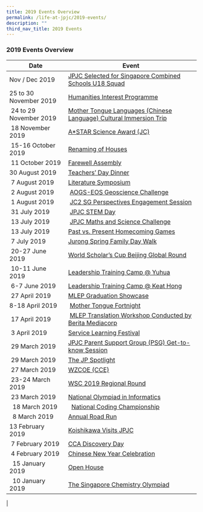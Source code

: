 ```yaml
---
title: 2019 Events Overview
permalink: /life-at-jpjc/2019-events/
description: ""
third_nav_title: 2019 Events
---
```

### 2019 Events Overview

| Date | Event|
|---|---|
| Nov / Dec 2019 | [JPJC Selected for Singapore Combined Schools U18 Squad](https://staging.d1kt1aspitrtfv.amplifyapp.com/life-at-jpjc/2019-events/jpjc-student-u18-squad/) |
| 25 to 30 November 2019 | [Humanities Interest Programme](https://staging.d1kt1aspitrtfv.amplifyapp.com/life-at-jpjc/2019-events/humanities-interest-programme/) |
|  24 to 29 November 2019 | [Mother Tongue Languages (Chinese Language) C](https://staging.d1kt1aspitrtfv.amplifyapp.com/life-at-jpjc/2019-events/mtl-chinese/)[ultural Immersion Trip](https://jpjc.moe.edu.sg//life-at-jpjc-1/2019-events/mother-tongue-languages-chinese-language-cultural-immersion-trip)  |
|  18 November 2019 | [A\*STAR Science Award (JC)](https://staging.d1kt1aspitrtfv.amplifyapp.com/life-at-jpjc/2019-events/science-award/) |
|  15-16 October 2019 | [Renaming of Houses](https://staging.d1kt1aspitrtfv.amplifyapp.com/life-at-jpjc/2019-events/renaming-of-houses/) |
|  11 October 2019 | [Farewell Assembly](https://staging.d1kt1aspitrtfv.amplifyapp.com/life-at-jpjc/2019-events/farewell-assembly/) |
| 30 August 2019  | [Teachers’ Day Dinner](https://staging.d1kt1aspitrtfv.amplifyapp.com/life-at-jpjc/2019-events/teachers-day-dinner/) |
|  7 August 2019 | [Literature Symposium](https://staging.d1kt1aspitrtfv.amplifyapp.com/life-at-jpjc/2019-events/literature-symposium/) |
|  2 August 2019 |  [AOGS-EOS Geoscience Challenge](https://staging.d1kt1aspitrtfv.amplifyapp.com/life-at-jpjc/2019-events/aogs-eos-geoscience-challenge/) |
|  1 August 2019 |  [JC2 SG Perspectives Engagement Session](https://staging.d1kt1aspitrtfv.amplifyapp.com/life-at-jpjc/2019-events/jc2-sg-engagement-session/) |
|  31 July 2019 |  [JPJC STEM Day](https://staging.d1kt1aspitrtfv.amplifyapp.com/life-at-jpjc/2019-events/jpjc-stem-day/) |
|  13 July 2019 |  [JPJC Maths and Science Challenge](https://staging.d1kt1aspitrtfv.amplifyapp.com/life-at-jpjc/2019-events/jpjc-math-and-science-challenge/) |
|  13 July 2019 | [Past vs. Present Homecoming Games](https://staging.d1kt1aspitrtfv.amplifyapp.com/life-at-jpjc/2019-events/past-vs-present-homecoming-games/) |
|  7 July 2019 | [Jurong Spring Family Day Walk](https://staging.d1kt1aspitrtfv.amplifyapp.com/life-at-jpjc/2019-events/jurong-spring-family-day-walk/) |
|  20-27 June 2019 | [World Scholar’s Cup Beijing Global Round](https://staging.d1kt1aspitrtfv.amplifyapp.com/life-at-jpjc/2019-events/the-jp-spotlight/world-scholar-cup-beijing-global-round/) |
|  10-11 June 2019 | [Leadership Training Camp @ Yuhua](https://staging.d1kt1aspitrtfv.amplifyapp.com/life-at-jpjc/2019-events/leadership-training-camp-yuhua/)  |
|  6-7 June 2019 | [Leadership Training Camp @ Keat Hong](https://staging.d1kt1aspitrtfv.amplifyapp.com/life-at-jpjc/2019-events/leadership-training-at-keat-hong/)  |
|  27 April 2019 | [MLEP Graduation Showcase](https://staging.d1kt1aspitrtfv.amplifyapp.com/life-at-jpjc/2019-events/mlep-graduation-showcase/) |
| 8-18 April 2019  |  [Mother Tongue Fortnight](https://staging.d1kt1aspitrtfv.amplifyapp.com/life-at-jpjc/2019-events/mtl-fortnight/) |
|  17 April 2019 |  [MLEP Translation Workshop Conducted by Berita Mediacorp](https://staging.d1kt1aspitrtfv.amplifyapp.com/life-at-jpjc/2019-events/mlep-translation-workshop/) |
|  3 April 2019 | [Service Learning Festival](https://staging.d1kt1aspitrtfv.amplifyapp.com/life-at-jpjc/2019-events/service-learning-festival/)  |
|  29 March 2019 | [JPJC Parent Support Group (PSG) Get-to-know Session](https://staging.d1kt1aspitrtfv.amplifyapp.com/life-at-jpjc/2019-events/jpjc-psg-get-to-know-session/)  |
|  29 March 2019 | [The JP Spotlight](https://staging.d1kt1aspitrtfv.amplifyapp.com/life-at-jpjc/2019-events/the-jp-spotlight/)  |
|  27 March 2019 | [WZCOE (CCE)](https://staging.d1kt1aspitrtfv.amplifyapp.com/life-at-jpjc/2019-events/wzcoe-cce/) |
|  23-24 March 2019 | [WSC 2019 Regional Round](https://staging.d1kt1aspitrtfv.amplifyapp.com/life-at-jpjc/2019-events/wsc-regional-round/) |
|  23 March 2019 | [National Olympiad in Informatics](https://staging.d1kt1aspitrtfv.amplifyapp.com/life-at-jpjc/2019-events/national-olympiad-in-informatics/) |
|   18 March 2019 |   [National Coding Championship](https://staging.d1kt1aspitrtfv.amplifyapp.com/life-at-jpjc/2019-events/national-coding-championship/) |
|   8 March 2019 | [Annual Road Run](https://staging.d1kt1aspitrtfv.amplifyapp.com/life-at-jpjc/2019-events/annual-road-run/) |
| 13 February 2019  | [Koishikawa Visits JPJC](https://staging.d1kt1aspitrtfv.amplifyapp.com/life-at-jpjc/2019-events/koishikawa-visits-jpjc/) |
|  7 February 2019 | [CCA Discovery Day](https://staging.d1kt1aspitrtfv.amplifyapp.com/life-at-jpjc/2019-events/cca-discovery-day/) |
|  4 February 2019 | [Chinese New Year Celebration](https://staging.d1kt1aspitrtfv.amplifyapp.com/life-at-jpjc/2019-events/cny-celebration/) |
|   15 January 2019 | [Open House](https://staging.d1kt1aspitrtfv.amplifyapp.com/life-at-jpjc/2019-events/open-house/) |
|   10 January 2019 | [The Singapore Chemistry Olympiad](https://staging.d1kt1aspitrtfv.amplifyapp.com/life-at-jpjc/2019-events/singapore-chemistry-olympiad/)  |
|